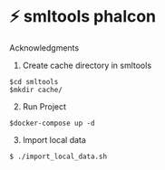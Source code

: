 # :zap: smltools phalcon
Acknowledgments
1. Create cache directory in smltools
```
$cd smltools
$mkdir cache/

```
2. Run Project
```
$docker-compose up -d
```
3. Import local data

```
$ ./import_local_data.sh
```

